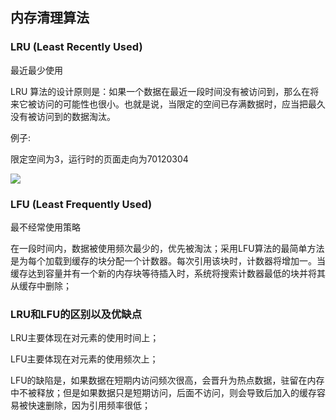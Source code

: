 ## 内存清理算法

### LRU (Least Recently Used)

最近最少使用

LRU 算法的设计原则是：如果一个数据在最近一段时间没有被访问到，那么在将来它被访问的可能性也很小。也就是说，当限定的空间已存满数据时，应当把最久没有被访问到的数据淘汰。

例子:

限定空间为3，运行时的页面走向为70120304

![](https://tva1.sinaimg.cn/large/006tNbRwgy1gbee7hb0knj30k00b3t9l.jpg)

### LFU (Least Frequently Used)

最不经常使用策略

在一段时间内，数据被使用频次最少的，优先被淘汰；采用LFU算法的最简单方法是为每个加载到缓存的块分配一个计数器。每次引用该块时，计数器将增加一。当缓存达到容量并有一个新的内存块等待插入时，系统将搜索计数器最低的块并将其从缓存中删除；

### LRU和LFU的区别以及优缺点

LRU主要体现在对元素的使用时间上；

LFU主要体现在对元素的使用频次上；

LFU的缺陷是，如果数据在短期内访问频次很高，会晋升为热点数据，驻留在内存中不被释放；但是如果数据只是短期访问，后面不访问，则会导致后加入的缓存容易被快速删除，因为引用频率很低；

